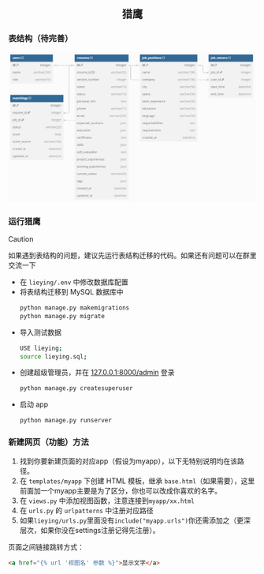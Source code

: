 <h2 align="center"> 猎鹰 </h2>

### 表结构（待完善）
![](./image/lieying.png)

### 运行猎鹰
> [!CAUTION]
> 如果遇到表结构的问题，建议先运行表结构迁移的代码。如果还有问题可以在群里交流一下

- 在 `lieying/.env` 中修改数据库配置
- 将表结构迁移到 MySQL 数据库中
  ```bash
  python manage.py makemigrations
  python manage.py migrate
  ```
- 导入测试数据
  ```bash
  USE lieying;
  source lieying.sql;
  ```
- 创建超级管理员，并在 [127.0.0.1:8000/admin](http://127.0.0.1:8000/admin) 登录 
  ```bash
  python manage.py createsuperuser
  ```
- 启动 app
  ```bash
  python manage.py runserver
  ```

### 新建网页（功能）方法
1. 找到你要新建页面的对应app（假设为myapp），以下无特别说明均在该路径。 
2. 在 `templates/myapp` 下创建 HTML 模板，继承 `base.html`（如果需要），这里前面加一个myapp主要是为了区分，你也可以改成你喜欢的名字。
3. 在 `views.py` 中添加视图函数，注意连接到`myapp/xx.html`
4. 在 `urls.py` 的 `urlpatterns` 中注册对应路径
5. 如果`lieying/urls.py`里面没有`include("myapp.urls")`你还需添加之（更深层次，如果你没在settings注册记得先注册）。

页面之间链接跳转方式：
```html
<a href="{% url '视图名' 参数 %}">显示文字</a>
```